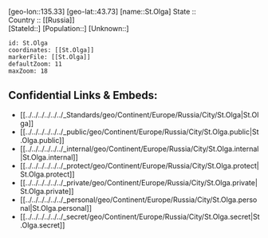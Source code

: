 ﻿---
location: [43.73,135.33] 
mapzoom: [7,12] 
mapmarker: city 
type: City
tags:
- geo/City


SpocWebEntityId: 34480
isDeleted: false
confidential: public

---
[geo-lon::135.33] 
[geo-lat::43.73] 
[name::St.Olga] 
State ::  
Country :: [[Russia]]  
[StateId::] 
[Population::] 
[Unknown::] 


```leaflet
id: St.Olga
coordinates: [[St.Olga]] 
markerFile: [[St.Olga]] 
defaultZoom: 11 
maxZoom: 18
```


## Confidential Links & Embeds: 
- [[../../../../../../_Standards/geo/Continent/Europe/Russia/City/St.Olga|St.Olga]] 
- [[../../../../../../_public/geo/Continent/Europe/Russia/City/St.Olga.public|St.Olga.public]] 
- [[../../../../../../_internal/geo/Continent/Europe/Russia/City/St.Olga.internal|St.Olga.internal]] 
- [[../../../../../../_protect/geo/Continent/Europe/Russia/City/St.Olga.protect|St.Olga.protect]] 
- [[../../../../../../_private/geo/Continent/Europe/Russia/City/St.Olga.private|St.Olga.private]] 
- [[../../../../../../_personal/geo/Continent/Europe/Russia/City/St.Olga.personal|St.Olga.personal]] 
- [[../../../../../../_secret/geo/Continent/Europe/Russia/City/St.Olga.secret|St.Olga.secret]] 

